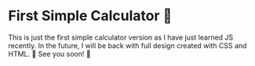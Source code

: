 <h1>First Simple Calculator 🧮</h1>
This is just the first simple calculator version as I have just learned JS recently. In the future, I will be back with full design created with CSS and HTML. 💓
See you soon! 🌟
